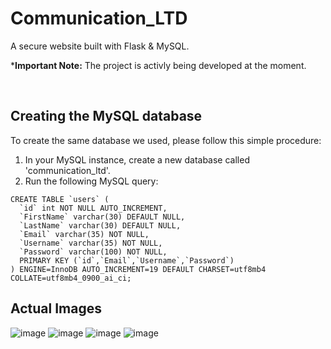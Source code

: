 # Communication_LTD
A secure website built with Flask & MySQL.

***Important Note:** The project is activly being developed at the moment.

<br>


## Creating the MySQL database
To create the same database we used, please follow this simple procedure:
1. In your MySQL instance, create a new database called 'communication_ltd'.
2. Run the following MySQL query:
```
CREATE TABLE `users` (
  `id` int NOT NULL AUTO_INCREMENT,
  `FirstName` varchar(30) DEFAULT NULL,
  `LastName` varchar(30) DEFAULT NULL,
  `Email` varchar(35) NOT NULL,
  `Username` varchar(35) NOT NULL,
  `Password` varchar(100) NOT NULL,
  PRIMARY KEY (`id`,`Email`,`Username`,`Password`)
) ENGINE=InnoDB AUTO_INCREMENT=19 DEFAULT CHARSET=utf8mb4 COLLATE=utf8mb4_0900_ai_ci;
```

## Actual Images
![image](https://user-images.githubusercontent.com/18194032/209861919-232b8565-b680-45cf-9212-c3c3cf42e808.png)
![image](https://user-images.githubusercontent.com/18194032/209861971-256d4b63-0a4d-49a7-87e8-3c64c31c3a21.png)
![image](https://user-images.githubusercontent.com/18194032/209862014-c54bc87a-8be0-4596-a637-db99e140b8dd.png)
![image](https://user-images.githubusercontent.com/18194032/209862122-3e0eaf77-30cb-44d1-9b76-5ba2c2681389.png)
